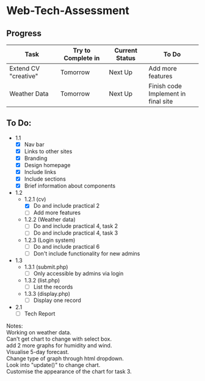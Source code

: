 # Web-Tech-Assessment

## Progress
| Task | Try to Complete in | Current Status | To Do | 
|------------|---------------|----------------|------------------------------------|
| Extend CV "creative" | Tomorrow | Next Up | Add more features |
| Weather Data | Tomorrow | Next Up | Finish code<br>Implement in final site |

## To Do:
- 1.1
    - [x] Nav bar
    - [x] Links to other sites
    - [x] Branding
    - [x] Design homepage
    - [x] Include links
    - [x] Include sections
    - [x] Brief information about components
- 1.2
    - 1.2.1 (cv)
        - [x] Do and include practical 2
        - [ ] Add more features
    - 1.2.2 (Weather data)
        - [ ] Do and include practical 4, task 2
        - [ ] Do and include practical 4, task 3
    - 1.2.3 (Login system)
        - [ ] Do and include practical 6
        - [ ] Don't include functionality for new admins
- 1.3
    - 1.3.1 (submit.php)
        - [ ] Only accessible by admins via login
    - 1.3.2 (list.php)
        - [ ] List the records
    - 1.3.3 (display.php)
        - [ ] Display one record
- 2.1
    - [ ] Tech Report

Notes:<br>
Working on weather data.<br>
Can't get chart to change with select box.<br>
add 2 more graphs for humidity and wind.<br>
Visualise 5-day forecast.<br>
Change type of graph through html dropdown.<br>
Look into "update()" to change chart.<br>
Customise the appearance of the chart for task 3.
